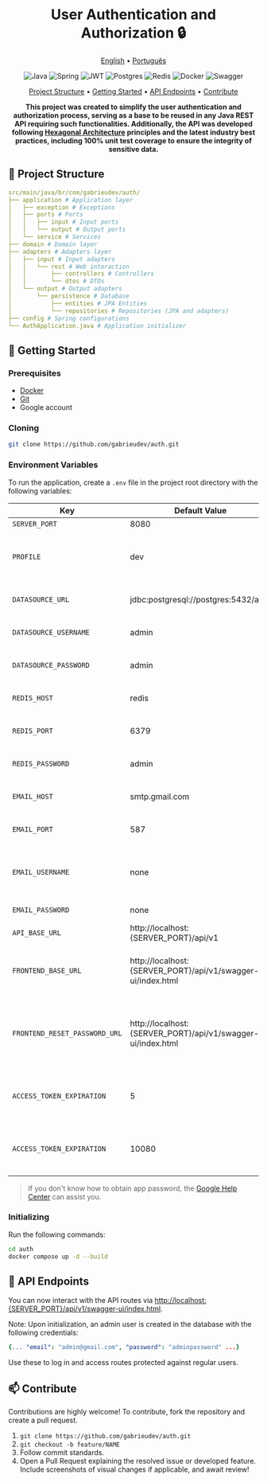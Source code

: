<h1 align="center" style="font-weight: bold;">User Authentication and Authorization 🔒</h1>

<p align="center">
  <a href="#inicio">English</a> •
  <a href="README.pt-br.md">Português</a>
</p>

<p align="center">
  <img src="https://img.shields.io/badge/java-%23ED8B00.svg?style=for-the-badge&logo=openjdk&logoColor=white" alt="Java">
  <img src="https://img.shields.io/badge/spring-%236DB33F.svg?style=for-the-badge&logo=spring&logoColor=white" alt="Spring">
  <img src="https://img.shields.io/badge/JWT-black?style=for-the-badge&logo=JSON%20web%20tokens" alt="JWT">
  <img src="https://img.shields.io/badge/postgres-%23316192.svg?style=for-the-badge&logo=postgresql&logoColor=white" alt="Postgres">
  <img src="https://img.shields.io/badge/redis-%23DD0031.svg?style=for-the-badge&logo=redis&logoColor=white" alt="Redis">
  <img src="https://img.shields.io/badge/docker-%230db7ed.svg?style=for-the-badge&logo=docker&logoColor=white" alt="Docker">
  <img src="https://img.shields.io/badge/-Swagger-%23Clojure?style=for-the-badge&logo=swagger&logoColor=white" alt="Swagger">
</p>

<p align="center">
 <a href="#structure">Project Structure</a> • 
 <a href="#start">Getting Started</a> • 
 <a href="#routes">API Endpoints</a> •
 <a href="#contribute">Contribute</a>
</p>

<p align="center">
  <b>This project was created to simplify the user authentication and authorization process, serving as a base to be reused in any Java REST API requiring such functionalities. Additionally, the API was developed following <a href="https://medium.com/@marcio.kgr/arquitetura-hexagonal-8958fb3e5507">Hexagonal Architecture</a> principles and the latest industry best practices, including 100% unit test coverage to ensure the integrity of sensitive data.</b>
</p>

<h2 id="structure">📂 Project Structure</h2>

```yaml
src/main/java/br/com/gabrieudev/auth/
├── application # Application layer
│   ├── exception # Exceptions
│   ├── ports # Ports
│   │   ├── input # Input ports
│   │   └── output # Output ports
│   └── service # Services
├── domain # Domain layer
├── adapters # Adapters layer
│   ├── input # Input adapters
│   │   └── rest # Web interaction
│   │       ├── controllers # Controllers
│   │       └── dtos # DTOs
│   └── output # Output adapters
│       └── persistence # Database
│           ├── entities # JPA Entities
│           └── repositories # Repositories (JPA and adapters)
├── config # Spring configurations
└── AuthApplication.java # Application initializer
```

<h2 id="start">🚀 Getting Started</h2>

<h3>Prerequisites</h3>

- [Docker](https://www.docker.com/get-started/)
- [Git](https://git-scm.com/downloads)
- Google account

<h3>Cloning</h3>

```bash
git clone https://github.com/gabrieudev/auth.git
```

<h3>Environment Variables</h3>

To run the application, create a `.env` file in the project root directory with the following variables:

| Key                           | Default Value                                               | Required | Description                                                      |
| ----------------------------- | ----------------------------------------------------------- | -------- | ---------------------------------------------------------------- |
| `SERVER_PORT`                 | 8080                                                        | no       | server port.                                                     |
| `PROFILE`                     | dev                                                         | no       | profile in which the application will run (dev or prod).         |
| `DATASOURCE_URL`              | jdbc:postgresql://postgres:5432/auth                        | no       | database connection URL.                                         |
| `DATASOURCE_USERNAME`         | admin                                                       | no       | database connection username.                                    |
| `DATASOURCE_PASSWORD`         | admin                                                       | no       | database connection password.                                    |
| `REDIS_HOST`                  | redis                                                       | no       | Redis connection host.                                           |
| `REDIS_PORT`                  | 6379                                                        | no       | Redis connection port.                                           |
| `REDIS_PASSWORD`              | admin                                                       | no       | Redis connection password.                                       |
| `EMAIL_HOST`                  | smtp.gmail.com                                              | no       | email host for sending notifications.                            |
| `EMAIL_PORT`                  | 587                                                         | no       | email port for sending notifications.                            |
| `EMAIL_USERNAME`              | none                                                        | yes      | email for sending notifications through the application.         |
| `EMAIL_PASSWORD`              | none                                                        | yes      | app password.                                                    |
| `API_BASE_URL`                | http://localhost:{SERVER_PORT}/api/v1                       | no       | base URL of the API.                                             |
| `FRONTEND_BASE_URL`           | http://localhost:{SERVER_PORT}/api/v1/swagger-ui/index.html | no       | URL of some interface for redirection (Swagger as default).      |
| `FRONTEND_RESET_PASSWORD_URL` | http://localhost:{SERVER_PORT}/api/v1/swagger-ui/index.html | no       | URL of page for password reset in frontend (Swagger as default). |
| `ACCESS_TOKEN_EXPIRATION`     | 5                                                           | no       | access token expiration time in minutes.                         |
| `ACCESS_TOKEN_EXPIRATION`     | 10080                                                       | no       | refresh token expiration time in minutes.                        |

> If you don't know how to obtain app password, the [Google Help Center](https://support.google.com/accounts/answer/185833?hl=pt-BR) can assist you.

<h3>Initializing</h3>

Run the following commands:

```bash
cd auth
docker compose up -d --build
```

<h2 id="routes">📍 API Endpoints</h2>

You can now interact with the API routes via [http://localhost:{SERVER_PORT}/api/v1/swagger-ui/index.html](http://localhost:{SERVER_PORT}/api/v1/swagger-ui/index.html).

Note: Upon initialization, an admin user is created in the database with the following credentials:

```yaml
{... "email": "admin@gmail.com", "password": "adminpassword" ...}
```

Use these to log in and access routes protected against regular users.

<h2 id="contribute">📫 Contribute</h2>

Contributions are highly welcome! To contribute, fork the repository and create a pull request.

1. `git clone https://github.com/gabrieudev/auth.git`
2. `git checkout -b feature/NAME`
3. Follow commit standards.
4. Open a Pull Request explaining the resolved issue or developed feature. Include screenshots of visual changes if applicable, and await review!
